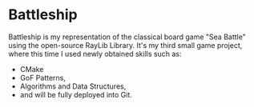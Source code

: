 # Battleship
Battleship is my representation of the classical board game "Sea Battle" using the open-source RayLib Library.
It's my third small game project, where this time I used newly obtained skills such as:
- CMake
- GoF Patterns,
- Algorithms and Data Structures,
- and will be fully deployed into Git.
